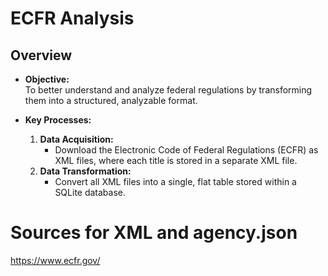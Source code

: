 # ECFR Analysis


## Overview

- **Objective:**  
  To better understand and analyze federal regulations by transforming them into a structured, analyzable format.

- **Key Processes:**
  1. **Data Acquisition:**  
     - Download the Electronic Code of Federal Regulations (ECFR) as XML files, where each title is stored in a separate XML file.
  2. **Data Transformation:**  
     - Convert all XML files into a single, flat table stored within a SQLite database.

# Sources for XML and agency.json

  https://www.ecfr.gov/